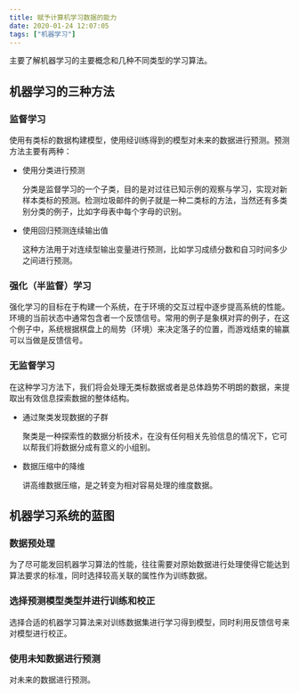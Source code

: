 ```yaml
---
title: 赋予计算机学习数据的能力
date: 2020-01-24 12:07:05
tags: ["机器学习"]
---
```


 主要了解机器学习的主要概念和几种不同类型的学习算法。



<!--  More -->



## 机器学习的三种方法

### 监督学习

使用有类标的数据构建模型，使用经训练得到的模型对未来的数据进行预测。预测方法主要有两种：

+ 使用分类进行预测

  分类是监督学习的一个子类，目的是对过往已知示例的观察与学习，实现对新样本类标的预测。检测垃圾邮件的例子就是一种二类标的方法，当然还有多类别分类的例子，比如字母表中每个字母的识别。

+ 使用回归预测连续输出值

  这种方法用于对连续型输出变量进行预测，比如学习成绩分数和自习时间多少之间进行预测。

### 强化（半监督）学习

强化学习的目标在于构建一个系统，在于环境的交互过程中逐步提高系统的性能。环境的当前状态中通常包含者一个反馈信号。常用的例子是象棋对弈的例子，在这个例子中，系统根据棋盘上的局势（环境）来决定落子的位置，而游戏结束的输赢可以当做是反馈信号。

### 无监督学习

在这种学习方法下，我们将会处理无类标数据或者是总体趋势不明朗的数据，来提取出有效信息探索数据的整体结构。

+ 通过聚类发现数据的子群

  聚类是一种探索性的数据分析技术，在没有任何相关先验信息的情况下，它可以帮我们将数据分成有意义的小组别。

+ 数据压缩中的降维

  讲高维数据压缩，是之转变为相对容易处理的维度数据。

## 机器学习系统的蓝图

### 数据预处理

为了尽可能发回机器学习算法的性能，往往需要对原始数据进行处理使得它能达到算法要求的标准，同时选择较高关联的属性作为训练数据。

### 选择预测模型类型并进行训练和校正

选择合适的机器学习算法来对训练数据集进行学习得到模型，同时利用反馈信号来对模型进行校正。

### 使用未知数据进行预测

对未来的数据进行预测。
